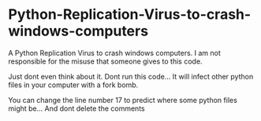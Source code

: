 # Python-Replication-Virus-to-crash-windows-computers
A Python Replication Virus to crash windows computers. I am not responsible for the misuse that someone gives to this code.

Just dont even think about it. Dont run this code... It will infect other python files in your computer with a fork bomb.

You can change the line number 17 to predict where some python files might be... And dont delete the comments
